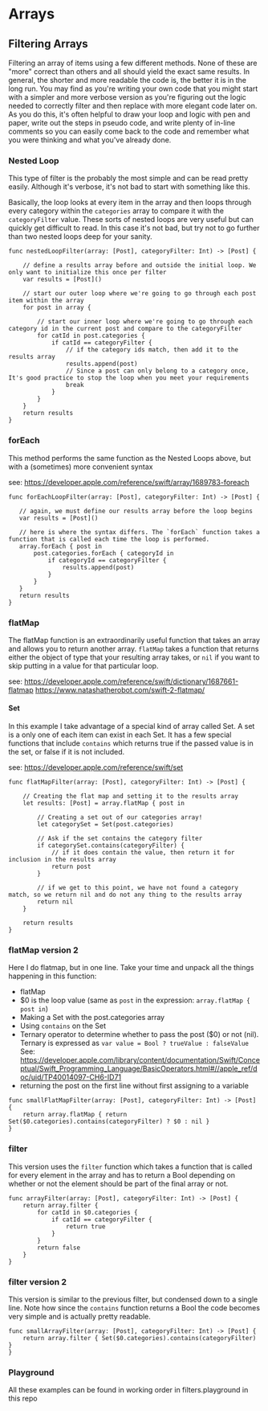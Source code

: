 Arrays
====


## Filtering Arrays

Filtering an array of items using a few different methods. None of these are "more" correct than others and all should yield the exact same results. In general, the shorter and more readable the code is, the better it is in the long run. You may find as you're writing your own code that you might start with a simpler and more verbose version as you're figuring out the logic needed to correctly filter and then replace with more elegant code later on. As you do this, it's often helpful to draw your loop and logic with pen and paper, write out the steps in pseudo code, and write plenty of in-line comments so you can easily come back to the code and remember what you were thinking and what you've already done.
 
### Nested Loop
 
This type of filter is the probably the most simple and can be read pretty easily. Although it's verbose, it's not bad to start with something like this.
 
Basically, the loop looks at every item in the array and then loops through every category within the `categories` array to compare it with the `categoryFilter` value. These sorts of nested loops are very useful but can quickly get difficult to read. In this case it's not bad, but try not to go further than two nested loops deep for your sanity.

```
func nestedLoopFilter(array: [Post], categoryFilter: Int) -> [Post] {

    // define a results array before and outside the initial loop. We only want to initialize this once per filter
    var results = [Post]()

    // start our outer loop where we're going to go through each post item within the array
    for post in array {

        // start our inner loop where we're going to go through each category id in the current post and compare to the categoryFilter
        for catId in post.categories {
            if catId == categoryFilter {
                // if the category ids match, then add it to the results array
                results.append(post)
                // Since a post can only belong to a category once, It's good practice to stop the loop when you meet your requirements
                break
            }
        }
    }
    return results
}
```


### forEach
 
This method performs the same function as the Nested Loops above, but with a (sometimes) more convenient syntax
 
see: https://developer.apple.com/reference/swift/array/1689783-foreach
 
 ```
func forEachLoopFilter(array: [Post], categoryFilter: Int) -> [Post] {

    // again, we must define our results array before the loop begins
    var results = [Post]()

    // here is where the syntax differs. The `forEach` function takes a function that is called each time the loop is performed.
    array.forEach { post in
        post.categories.forEach { categoryId in
            if categoryId == categoryFilter {
                results.append(post)
            }
        }
    }
    return results
}
```


### flatMap
 
The flatMap function is an extraordinarily useful function that takes an array and allows you to return another array. `flatMap` takes  a function that returns either the object of type that your resulting array takes, or `nil` if you want to skip putting in a value for that particular loop.

see: https://developer.apple.com/reference/swift/dictionary/1687661-flatmap
https://www.natashatherobot.com/swift-2-flatmap/
 
#### Set
 
In this example I take advantage of a special kind of array called Set. A set is a only one of each item can exist in each Set. It has a few special functions that include `contains` which returns true if the passed value is in the set, or false if it is not included.
 
see: https://developer.apple.com/reference/swift/set

```
func flatMapFilter(array: [Post], categoryFilter: Int) -> [Post] {

    // Creating the flat map and setting it to the results array
    let results: [Post] = array.flatMap { post in

        // Creating a set out of our categories array!
        let categorySet = Set(post.categories)

        // Ask if the set contains the category filter
        if categorySet.contains(categoryFilter) {
            // if it does contain the value, then return it for inclusion in the results array
            return post
        }

        // if we get to this point, we have not found a category match, so we return nil and do not any thing to the results array
        return nil
    }

    return results
}
```

### flatMap version 2

Here I do flatmap, but in one line. Take your time and unpack all the things happening in this function:
 
 - flatMap
 - $0 is the loop value (same as `post` in the expression: `array.flatMap { post in`)
 - Making a Set with the post.categories array
 - Using `contains` on the Set
 - Ternary operator to determine whether to pass the post ($0) or not (nil). Ternary is expressed as `var value = Bool ? trueValue : falseValue` See: https://developer.apple.com/library/content/documentation/Swift/Conceptual/Swift_Programming_Language/BasicOperators.html#//apple_ref/doc/uid/TP40014097-CH6-ID71
 - returning the post on the first line without first assigning to a variable

```
func smallFlatMapFilter(array: [Post], categoryFilter: Int) -> [Post] {
    return array.flatMap { return Set($0.categories).contains(categoryFilter) ? $0 : nil }
}
```

### filter

This version uses the `filter` function which takes a function that is called for every element in the array and has to return a Bool depending on whether or not the element should be part of the final array or not.

```
func arrayFilter(array: [Post], categoryFilter: Int) -> [Post] {
    return array.filter {
        for catId in $0.categories {
            if catId == categoryFilter {
                return true
            }
        }
        return false
    }
}
```


### filter version 2
 
This version is similar to the previous filter, but condensed down to a single line. Note how since the `contains` function returns a Bool the code becomes very simple and is actually pretty readable.

```
func smallArrayFilter(array: [Post], categoryFilter: Int) -> [Post] {
    return array.filter { Set($0.categories).contains(categoryFilter) }
}
```

### Playground

All these examples can be found in working order in filters.playground in this repo
